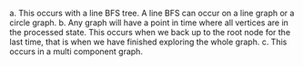 a. This occurs with a line BFS tree. A line BFS can occur on a line graph or a circle graph.
b. Any graph will have a point in time where all vertices are in the processed state. This occurs when we back up to the root node for the last time, that is when we have finished exploring the whole graph.
c. This occurs in a multi component graph.

